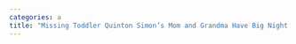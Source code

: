 ```yaml
---
categories: a
title: "Missing Toddler Quinton Simon’s Mom and Grandma Have Big Night Out Amid FBI Search"
---
```

